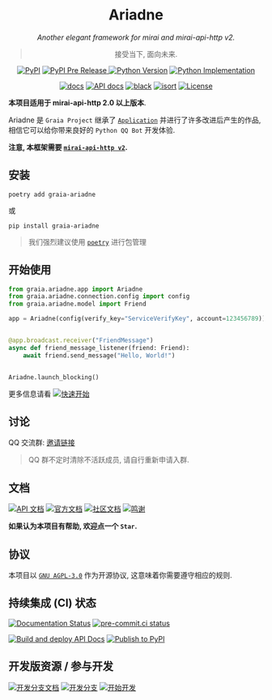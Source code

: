 <div align="center">

# Ariadne

_Another elegant framework for mirai and mirai-api-http v2._

> 接受当下, 面向未来.

<a href="https://pypi.org/project/graia-ariadne"><img alt="PyPI" src="https://img.shields.io/pypi/v/graia-ariadne" /></a></td>
<a href="https://pypi.org/project/graia-ariadne"><img alt="PyPI Pre Release" src="https://img.shields.io/github/v/tag/GraiaProject/Ariadne?include_prereleases&label=latest&color=orange"></td>
<a href="https://pypi.org/project/graia-ariadne"><img alt="Python Version" src="https://img.shields.io/pypi/pyversions/graia-ariadne" /></a>
<a href="https://pypi.org/project/graia-ariadne"><img alt="Python Implementation" src="https://img.shields.io/pypi/implementation/graia-ariadne" /></a>

<a href="https://graia.readthedocs.io/projects/ariadne/"><img alt="docs" src="https://img.shields.io/badge/文档-here-blue" /></a>
<a href="https://graia.readthedocs.io/projects/ariadne/refs/graia/ariadne/"><img alt="API docs" src="https://img.shields.io/badge/API_文档-here-purple"></a>
<a href="https://github.com/psf/black"><img src="https://img.shields.io/badge/code%20style-black-black.svg" alt="black" /></a>
<a href="https://pycqa.github.io/isort/"><img src="https://img.shields.io/badge/%20imports-isort-%231674b1?style=flat" alt="isort"/></a>
<a href="https://github.com/GraiaProject/Ariadne/blob/master/LICENSE"><img alt="License" src="https://img.shields.io/github/license/GraiaProject/Ariadne"></a>

</div>

**本项目适用于 mirai-api-http 2.0 以上版本**.

Ariadne 是 `Graia Project` 继承了 [`Application`](https://github.com/GraiaProject/Application) 并进行了许多改进后产生的作品,
相信它可以给你带来良好的 `Python QQ Bot` 开发体验.

**注意, 本框架需要 [`mirai-api-http v2`](https://github.com/project-mirai/mirai-api-http).**

## 安装

`poetry add graia-ariadne`

或

`pip install graia-ariadne`

> 我们强烈建议使用 [`poetry`](https://python-poetry.org) 进行包管理

## 开始使用

```python
from graia.ariadne.app import Ariadne
from graia.ariadne.connection.config import config
from graia.ariadne.model import Friend

app = Ariadne(config(verify_key="ServiceVerifyKey", account=123456789))


@app.broadcast.receiver("FriendMessage")
async def friend_message_listener(friend: Friend):
    await friend.send_message("Hello, World!")


Ariadne.launch_blocking()
```

更多信息请看
[![快速开始](https://img.shields.io/badge/文档-快速开始-blue)](https://graia.readthedocs.io/projects/ariadne/quickstart/)

## 讨论

QQ 交流群: [邀请链接](https://jq.qq.com/?_wv=1027&k=VXp6plBD)

> QQ 群不定时清除不活跃成员, 请自行重新申请入群.

## 文档

[![API 文档](https://img.shields.io/badge/API_文档-here-purple)](https://graia.readthedocs.io/projects/ariadne/refs/graia/ariadne/)
[![官方文档](https://img.shields.io/badge/官方文档-here-blue)](https://graia.readthedocs.io/projects/ariadne/)
[![社区文档](https://img.shields.io/badge/社区文档-here-pink)](https://graiax.cn)
[![鸣谢](https://img.shields.io/badge/鸣谢-here-lightgreen)](https://graia.readthedocs.io/projects/ariadne/appendix/credits)

**如果认为本项目有帮助, 欢迎点一个 `Star`.**

## 协议

本项目以 [`GNU AGPL-3.0`](https://choosealicense.com/licenses/agpl-3.0/) 作为开源协议, 这意味着你需要遵守相应的规则.

## 持续集成 (CI) 状态

[![Documentation Status](https://readthedocs.org/projects/graia-ariadne/badge/?version=latest)](https://graia.readthedocs.io/projects/ariadne/)
[![pre-commit.ci status](https://results.pre-commit.ci/badge/github/GraiaProject/Ariadne/master.svg)](https://results.pre-commit.ci/latest/github/GraiaProject/Ariadne/master)

[![Build and deploy API Docs](https://github.com/GraiaProject/Ariadne/actions/workflows/api-docs.yml/badge.svg)](https://github.com/GraiaProject/Ariadne/actions/workflows/api-docs.yml)
[![Publish to PyPI](https://github.com/GraiaProject/Ariadne/actions/workflows/release-to-pypi.yml/badge.svg)](https://github.com/GraiaProject/Ariadne/actions/workflows/release-to-pypi.yml)
## 开发版资源 / 参与开发

[![开发分支文档](https://img.shields.io/badge/开发分支文档-here-000099)](https://graia-dev.rtfd.io/)
[![开发分支](https://img.shields.io/badge/开发分支-here-green)](https://github.com/GraiaProject/Ariadne/tree/dev)
[![开始开发](https://img.shields.io/badge/开始开发-here-003399)](./CONTRIBUTING.md)
